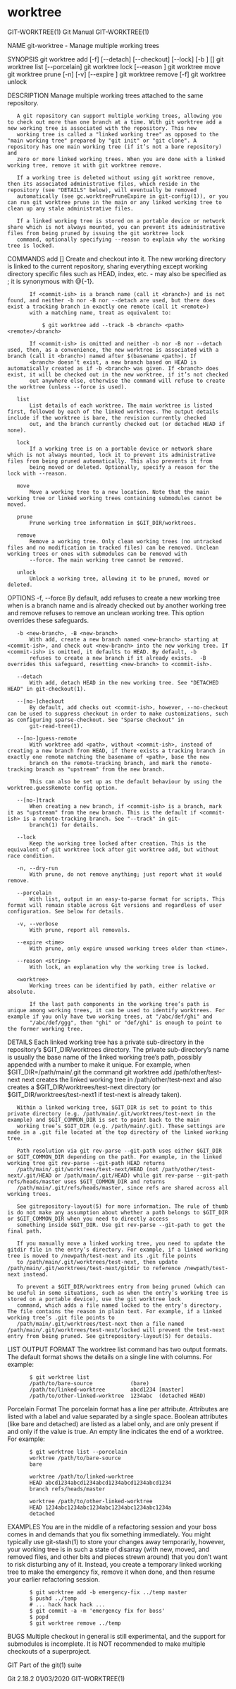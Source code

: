  # worktree 
GIT-WORKTREE(1)                                                                                   Git Manual                                                                                  GIT-WORKTREE(1)

NAME
       git-worktree - Manage multiple working trees

SYNOPSIS
       git worktree add [-f] [--detach] [--checkout] [--lock] [-b <new-branch>] <path> [<commit-ish>]
       git worktree list [--porcelain]
       git worktree lock [--reason <string>] <worktree>
       git worktree move <worktree> <new-path>
       git worktree prune [-n] [-v] [--expire <expire>]
       git worktree remove [-f] <worktree>
       git worktree unlock <worktree>

DESCRIPTION
       Manage multiple working trees attached to the same repository.

       A git repository can support multiple working trees, allowing you to check out more than one branch at a time. With git worktree add a new working tree is associated with the repository. This new
       working tree is called a "linked working tree" as opposed to the "main working tree" prepared by "git init" or "git clone". A repository has one main working tree (if it’s not a bare repository) and
       zero or more linked working trees. When you are done with a linked working tree, remove it with git worktree remove.

       If a working tree is deleted without using git worktree remove, then its associated administrative files, which reside in the repository (see "DETAILS" below), will eventually be removed
       automatically (see gc.worktreePruneExpire in git-config(1)), or you can run git worktree prune in the main or any linked working tree to clean up any stale administrative files.

       If a linked working tree is stored on a portable device or network share which is not always mounted, you can prevent its administrative files from being pruned by issuing the git worktree lock
       command, optionally specifying --reason to explain why the working tree is locked.

COMMANDS
       add <path> [<commit-ish>]
           Create <path> and checkout <commit-ish> into it. The new working directory is linked to the current repository, sharing everything except working directory specific files such as HEAD, index,
           etc.  - may also be specified as <commit-ish>; it is synonymous with @{-1}.

           If <commit-ish> is a branch name (call it <branch>) and is not found, and neither -b nor -B nor --detach are used, but there does exist a tracking branch in exactly one remote (call it <remote>)
           with a matching name, treat as equivalent to:

               $ git worktree add --track -b <branch> <path> <remote>/<branch>

           If <commit-ish> is omitted and neither -b nor -B nor --detach used, then, as a convenience, the new worktree is associated with a branch (call it <branch>) named after $(basename <path>). If
           <branch> doesn’t exist, a new branch based on HEAD is automatically created as if -b <branch> was given. If <branch> does exist, it will be checked out in the new worktree, if it’s not checked
           out anywhere else, otherwise the command will refuse to create the worktree (unless --force is used).

       list
           List details of each worktree. The main worktree is listed first, followed by each of the linked worktrees. The output details include if the worktree is bare, the revision currently checked
           out, and the branch currently checked out (or detached HEAD if none).

       lock
           If a working tree is on a portable device or network share which is not always mounted, lock it to prevent its administrative files from being pruned automatically. This also prevents it from
           being moved or deleted. Optionally, specify a reason for the lock with --reason.

       move
           Move a working tree to a new location. Note that the main working tree or linked working trees containing submodules cannot be moved.

       prune
           Prune working tree information in $GIT_DIR/worktrees.

       remove
           Remove a working tree. Only clean working trees (no untracked files and no modification in tracked files) can be removed. Unclean working trees or ones with submodules can be removed with
           --force. The main working tree cannot be removed.

       unlock
           Unlock a working tree, allowing it to be pruned, moved or deleted.

OPTIONS
       -f, --force
           By default, add refuses to create a new working tree when <commit-ish> is a branch name and is already checked out by another working tree and remove refuses to remove an unclean working tree.
           This option overrides these safeguards.

       -b <new-branch>, -B <new-branch>
           With add, create a new branch named <new-branch> starting at <commit-ish>, and check out <new-branch> into the new working tree. If <commit-ish> is omitted, it defaults to HEAD. By default, -b
           refuses to create a new branch if it already exists.  -B overrides this safeguard, resetting <new-branch> to <commit-ish>.

       --detach
           With add, detach HEAD in the new working tree. See "DETACHED HEAD" in git-checkout(1).

       --[no-]checkout
           By default, add checks out <commit-ish>, however, --no-checkout can be used to suppress checkout in order to make customizations, such as configuring sparse-checkout. See "Sparse checkout" in
           git-read-tree(1).

       --[no-]guess-remote
           With worktree add <path>, without <commit-ish>, instead of creating a new branch from HEAD, if there exists a tracking branch in exactly one remote matching the basename of <path>, base the new
           branch on the remote-tracking branch, and mark the remote-tracking branch as "upstream" from the new branch.

           This can also be set up as the default behaviour by using the worktree.guessRemote config option.

       --[no-]track
           When creating a new branch, if <commit-ish> is a branch, mark it as "upstream" from the new branch. This is the default if <commit-ish> is a remote-tracking branch. See "--track" in git-
           branch(1) for details.

       --lock
           Keep the working tree locked after creation. This is the equivalent of git worktree lock after git worktree add, but without race condition.

       -n, --dry-run
           With prune, do not remove anything; just report what it would remove.

       --porcelain
           With list, output in an easy-to-parse format for scripts. This format will remain stable across Git versions and regardless of user configuration. See below for details.

       -v, --verbose
           With prune, report all removals.

       --expire <time>
           With prune, only expire unused working trees older than <time>.

       --reason <string>
           With lock, an explanation why the working tree is locked.

       <worktree>
           Working trees can be identified by path, either relative or absolute.

           If the last path components in the working tree’s path is unique among working trees, it can be used to identify worktrees. For example if you only have two working trees, at "/abc/def/ghi" and
           "/abc/def/ggg", then "ghi" or "def/ghi" is enough to point to the former working tree.

DETAILS
       Each linked working tree has a private sub-directory in the repository’s $GIT_DIR/worktrees directory. The private sub-directory’s name is usually the base name of the linked working tree’s path,
       possibly appended with a number to make it unique. For example, when $GIT_DIR=/path/main/.git the command git worktree add /path/other/test-next next creates the linked working tree in
       /path/other/test-next and also creates a $GIT_DIR/worktrees/test-next directory (or $GIT_DIR/worktrees/test-next1 if test-next is already taken).

       Within a linked working tree, $GIT_DIR is set to point to this private directory (e.g. /path/main/.git/worktrees/test-next in the example) and $GIT_COMMON_DIR is set to point back to the main
       working tree’s $GIT_DIR (e.g. /path/main/.git). These settings are made in a .git file located at the top directory of the linked working tree.

       Path resolution via git rev-parse --git-path uses either $GIT_DIR or $GIT_COMMON_DIR depending on the path. For example, in the linked working tree git rev-parse --git-path HEAD returns
       /path/main/.git/worktrees/test-next/HEAD (not /path/other/test-next/.git/HEAD or /path/main/.git/HEAD) while git rev-parse --git-path refs/heads/master uses $GIT_COMMON_DIR and returns
       /path/main/.git/refs/heads/master, since refs are shared across all working trees.

       See gitrepository-layout(5) for more information. The rule of thumb is do not make any assumption about whether a path belongs to $GIT_DIR or $GIT_COMMON_DIR when you need to directly access
       something inside $GIT_DIR. Use git rev-parse --git-path to get the final path.

       If you manually move a linked working tree, you need to update the gitdir file in the entry’s directory. For example, if a linked working tree is moved to /newpath/test-next and its .git file points
       to /path/main/.git/worktrees/test-next, then update /path/main/.git/worktrees/test-next/gitdir to reference /newpath/test-next instead.

       To prevent a $GIT_DIR/worktrees entry from being pruned (which can be useful in some situations, such as when the entry’s working tree is stored on a portable device), use the git worktree lock
       command, which adds a file named locked to the entry’s directory. The file contains the reason in plain text. For example, if a linked working tree’s .git file points to
       /path/main/.git/worktrees/test-next then a file named /path/main/.git/worktrees/test-next/locked will prevent the test-next entry from being pruned. See gitrepository-layout(5) for details.

LIST OUTPUT FORMAT
       The worktree list command has two output formats. The default format shows the details on a single line with columns. For example:

           $ git worktree list
           /path/to/bare-source            (bare)
           /path/to/linked-worktree        abcd1234 [master]
           /path/to/other-linked-worktree  1234abc  (detached HEAD)

   Porcelain Format
       The porcelain format has a line per attribute. Attributes are listed with a label and value separated by a single space. Boolean attributes (like bare and detached) are listed as a label only, and
       are only present if and only if the value is true. An empty line indicates the end of a worktree. For example:

           $ git worktree list --porcelain
           worktree /path/to/bare-source
           bare

           worktree /path/to/linked-worktree
           HEAD abcd1234abcd1234abcd1234abcd1234abcd1234
           branch refs/heads/master

           worktree /path/to/other-linked-worktree
           HEAD 1234abc1234abc1234abc1234abc1234abc1234a
           detached

EXAMPLES
       You are in the middle of a refactoring session and your boss comes in and demands that you fix something immediately. You might typically use git-stash(1) to store your changes away temporarily,
       however, your working tree is in such a state of disarray (with new, moved, and removed files, and other bits and pieces strewn around) that you don’t want to risk disturbing any of it. Instead, you
       create a temporary linked working tree to make the emergency fix, remove it when done, and then resume your earlier refactoring session.

           $ git worktree add -b emergency-fix ../temp master
           $ pushd ../temp
           # ... hack hack hack ...
           $ git commit -a -m 'emergency fix for boss'
           $ popd
           $ git worktree remove ../temp

BUGS
       Multiple checkout in general is still experimental, and the support for submodules is incomplete. It is NOT recommended to make multiple checkouts of a superproject.

GIT
       Part of the git(1) suite

Git 2.18.2                                                                                        01/03/2020                                                                                  GIT-WORKTREE(1)
